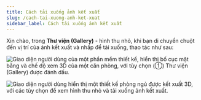 ```yaml
---
title: Cách tải xuống ảnh kết xuất
slug: /cach-tai-xuong-anh-ket-xuat
sidebar_label: Cách tải xuống ảnh kết xuất
---
```


Xin chào, trong **Thư viện (Gallery)** - hình thu nhỏ, khi bạn di chuyển chuột đến vị trí của ảnh kết xuất và nhấp để tải xuống, thao tác như sau:

![Giao diện người dùng của một phần mềm thiết kế, hiển thị bố cục mặt bằng và chế độ xem 3D của một căn phòng, với tùy chọn (①) Thư viện (Gallery) được đánh dấu.](https://storage.googleapis.com/jegavn_kb/images/1fa0669e-8fde-4605-a271-624b72a7fe7a.png)

![Giao diện người dùng hiển thị một thiết kế phòng ngủ được kết xuất 3D, với các tùy chọn để xem hình thu nhỏ và tải xuống ảnh kết xuất.](https://storage.googleapis.com/jegavn_kb/images/0179c375-048f-49e9-be01-a0a47b907be2.png)